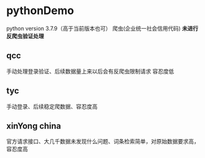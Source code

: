 # pythonDemo
python version 3.7.9（高于当前版本也可）
爬虫(企业统一社会信用代码) <b>未进行反爬虫验证处理</b>
##  qcc
手动处理登录验证、后续数据量上来以后会有反爬虫限制请求 容忍度低
## tyc
手动登录、后续稳定爬数据、容忍度高
## xinYong china
官方请求接口、大几千数据未发现什么问题、词条检索简单，对原始数据要求高，容忍度高